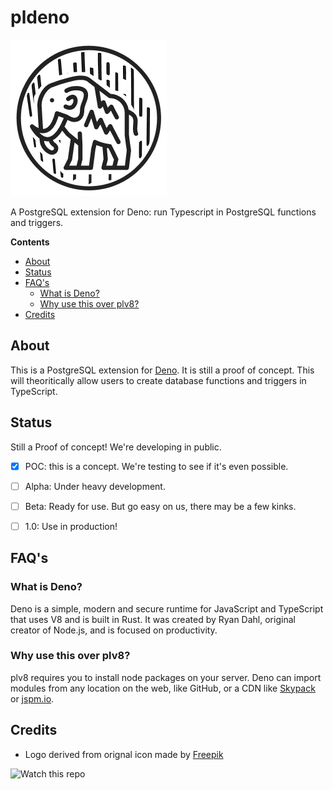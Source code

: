 # pldeno

![PL Deno](./assets//pldeno.png)

A PostgreSQL extension for Deno: run Typescript in PostgreSQL functions and triggers.

**Contents** 

- [About](#about)
- [Status](#status)
- [FAQ's](#faqs)
  - [What is Deno?](#what-is-deno)
  - [Why use this over plv8?](#why-use-this-over-plv8)
- [Credits](#credits)


## About

This is a PostgreSQL extension for [Deno](https://deno.land). It is still a proof of concept. This will theoritically allow users to create database functions and triggers in TypeScript. 

## Status

Still a Proof of concept! We're developing in public.

- [X] POC: this is a concept. We're testing to see if it's even possible.
- [ ] Alpha: Under heavy development.
- [ ] Beta: Ready for use. But go easy on us, there may be a few kinks.
- [ ] 1.0: Use in production!


## FAQ's 

### What is Deno?

Deno is a simple, modern and secure runtime for JavaScript and TypeScript that uses V8 and is built in Rust. It was created by Ryan Dahl, original creator of Node.js, and is focused on productivity.

### Why use this over plv8?

plv8 requires you to install node packages on your server. Deno can import modules from any location on the web, like GitHub, or a CDN like [Skypack](skypack.dev) or [jspm.io](jspm.io).


## Credits

- Logo derived from orignal icon made by [Freepik](https://www.flaticon.com/authors/freepik)    


![Watch this repo](https://gitcdn.xyz/repo/supabase/monorepo/master/web/static/watch-repo.gif "Watch this repo")